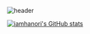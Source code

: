 <!-- ### Hi there 👋 -->
![header](https://capsule-render.vercel.app/api?type=waving&color=BDCDDC&height=300&section=header&text=👩‍💻%20&fontSize=90&fontColor=3D3D3F&fontAlign=50)

[![iamhanori's GitHub stats](https://github-readme-stats.vercel.app/api?username=iamhanori)](https://github.com/iamhanori/github-readme-stats)

<!--
**iamhanori/iamhanori** is a ✨ _special_ ✨ repository because its `README.md` (this file) appears on your GitHub profile.

Here are some ideas to get you started:

- 🔭 I’m currently working on ...
- 🌱 I’m currently learning ...
- 👯 I’m looking to collaborate on ...
- 🤔 I’m looking for help with ...
- 💬 Ask me about ...
- 📫 How to reach me: ...
- 😄 Pronouns: ...
- ⚡ Fun fact: ...
-->
